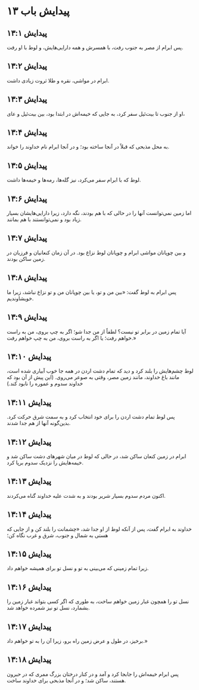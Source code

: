 # پیدایش باب ۱۳

## پیدایش ۱۳:۱
پس ابرام از مصر به جنوب رفت، با همسرش و همه دارایی‌هایش، و لوط با او رفت.

## پیدایش ۱۳:۲
ابرام در مواشی، نقره و طلا ثروت زیادی داشت.

## پیدایش ۱۳:۳
او از جنوب تا بیت‌ئیل سفر کرد، به جایی که خیمه‌اش در ابتدا بود، بین بیت‌ئیل و عای،

## پیدایش ۱۳:۴
به محل مذبحی که قبلاً در آنجا ساخته بود؛ و در آنجا ابرام نام خداوند را خواند.

## پیدایش ۱۳:۵
لوط که با ابرام سفر می‌کرد، نیز گله‌ها، رمه‌ها و خیمه‌ها داشت.

## پیدایش ۱۳:۶
اما زمین نمی‌توانست آنها را در حالی که با هم بودند، نگه دارد، زیرا دارایی‌هایشان بسیار زیاد بود و نمی‌توانستند با هم بمانند.

## پیدایش ۱۳:۷
و بین چوپانان مواشی ابرام و چوپانان لوط نزاع بود. در آن زمان کنعانیان و فرزیان در زمین ساکن بودند.

## پیدایش ۱۳:۸
پس ابرام به لوط گفت: «بین من و تو، یا بین چوپانان من و تو نزاع نباشد، زیرا ما خویشاوندیم.

## پیدایش ۱۳:۹
آیا تمام زمین در برابر تو نیست؟ لطفاً از من جدا شو؛ اگر به چپ بروی، من به راست خواهم رفت؛ یا اگر به راست بروی، من به چپ خواهم رفت.»

## پیدایش ۱۳:۱۰
لوط چشم‌هایش را بلند کرد و دید که تمام دشت اردن در همه جا خوب آبیاری شده است، مانند باغ خداوند، مانند زمین مصر، وقتی به صوعر می‌روی. (این پیش از آن بود که خداوند سدوم و عموره را نابود کند.)

## پیدایش ۱۳:۱۱
پس لوط تمام دشت اردن را برای خود انتخاب کرد و به سمت شرق حرکت کرد. بدین‌گونه آنها از هم جدا شدند.

## پیدایش ۱۳:۱۲
ابرام در زمین کنعان ساکن شد، در حالی که لوط در میان شهرهای دشت ساکن شد و خیمه‌هایش را نزدیک سدوم برپا کرد.

## پیدایش ۱۳:۱۳
اکنون مردم سدوم بسیار شریر بودند و به شدت علیه خداوند گناه می‌کردند.

## پیدایش ۱۳:۱۴
خداوند به ابرام گفت، پس از آنکه لوط از او جدا شد، «چشمانت را بلند کن و از جایی که هستی به شمال و جنوب، شرق و غرب نگاه کن؛

## پیدایش ۱۳:۱۵
زیرا تمام زمینی که می‌بینی به تو و نسل تو برای همیشه خواهم داد.

## پیدایش ۱۳:۱۶
نسل تو را همچون غبار زمین خواهم ساخت، به طوری که اگر کسی بتواند غبار زمین را بشمارد، نسل تو نیز شمرده خواهد شد.

## پیدایش ۱۳:۱۷
برخیز، در طول و عرض زمین راه برو، زیرا آن را به تو خواهم داد.»

## پیدایش ۱۳:۱۸
پس ابرام خیمه‌اش را جابجا کرد و آمد و در کنار درختان بزرگ ممری که در حبرون هستند، ساکن شد؛ و در آنجا مذبحی برای خداوند ساخت.
